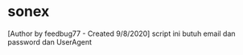# sonex
[Author by feedbug77 - Created 9/8/2020] script ini butuh email dan password dan UserAgent 
